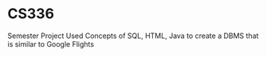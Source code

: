 # CS336
Semester Project
Used Concepts of SQL, HTML, Java to create a DBMS that is similar to Google Flights
